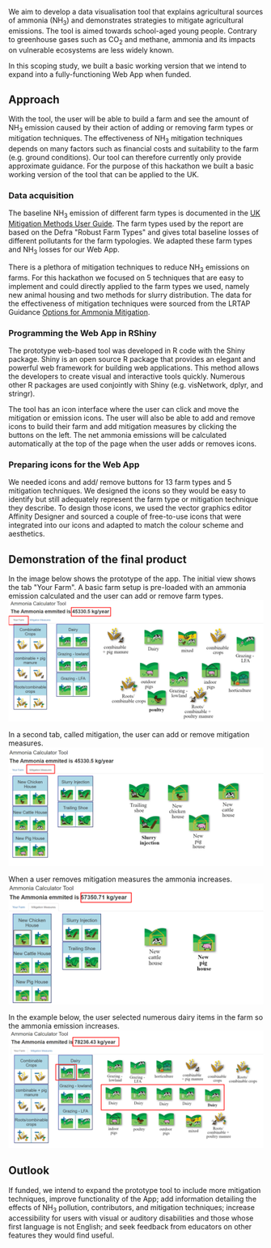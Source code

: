 We aim to develop a data visualisation tool that explains agricultural sources of ammonia ($\mathrm{NH_3}$) and demonstrates strategies to mitigate agricultural emissions. The tool is aimed towards school-aged young people. Contrary to greenhouse gases such as $\mathrm{CO_2}$ and methane, ammonia and its impacts on vulnerable ecosystems are less widely known.

In this scoping study, we built a basic working version that we intend to expand into a fully-functioning Web App when funded.

## Approach

With the tool, the user will be able to build a farm and see the amount of $\mathrm{NH_3}$ emission caused by their action of adding or removing farm types or mitigation techniques. The effectiveness of $\mathrm{NH_3}$ mitigation techniques depends on many factors such as financial costs and suitability to the farm (e.g. ground conditions). Our tool can therefore currently only provide approximate guidance.
For the purpose of this hackathon we built a basic working version of the tool that can be applied to the UK. 

### Data acquisition

The baseline $\mathrm{NH_3}$ emission of different farm types is documented in the [UK Mitigation Methods User Guide](https://www.cost869.alterra.nl/UK_Manual_2011.pdf). The farm types used by the report are based on the Defra "Robust Farm Types" and gives total baseline losses of different pollutants for the farm typologies. We adapted these farm types and $\mathrm{NH_3}$ losses for our Web App.

There is a plethora of mitigation techniques to reduce $\mathrm{NH_3}$ emissions on farms. For this hackathon we focused on 5 techniques that are easy to implement and could directly applied to the farm types we used, namely new animal housing and two methods for slurry distribution. The data for the effectiveness of mitigation techniques were sourced from the LRTAP Guidance [Options for Ammonia Mitigation](http://www.clrtap-tfrn.org/sites/clrtap-tfrn.org/files/documents/AGD_final_file.pdf).


### Programming the Web App in RShiny

The prototype web-based tool was developed in R code with the Shiny package. Shiny is an open source R package that provides an elegant and powerful web framework for building web applications. This method allows the developers to create visual and interactive tools quickly. Numerous other R packages are used conjointly with Shiny (e.g. visNetwork, dplyr, and stringr).

The tool has an icon interface where the user can click and move the mitigation or emission icons. The user will also be able to add and remove icons to build their farm and add mitigation measures by clicking the buttons on the left. The net ammonia emissions will be calculated automatically at the top of the page when the user adds or removes icons. 

### Preparing icons for the Web App

We needed icons and add/ remove buttons for 13 farm types and 5 mitigation techniques. We designed the icons so they would be easy to identify but still adequately represent the farm type or mitigation technique they describe. To design those icons, we used the vector graphics editor Affinity Designer and sourced a couple of free-to-use icons that were integrated into our icons and adapted to match the colour scheme and aesthetics.

## Demonstration of the final product

In the image below shows the prototype of the app. The initial view shows the tab "Your Farm". A basic farm setup is pre-loaded with an ammonia emission calculated and the user can add or remove farm types.
![initial view when the app opens](./init.png)

In a second tab, called mitigation, the user can add or remove mitigation measures.
![mitigation tab](./mitig.png)

When a user removes mitigation measures the ammonia increases.
![Less mitigation measures](./mitig_inAction.png)

In the example below, the user selected numerous dairy items in the farm so the ammonia emission increases.
![More dairy](./dairyIncrease.png)

## Outlook

If funded, we intend to expand the prototype tool to include more mitigation techniques, improve functionality of the App; add information detailing the effects of $\mathrm{NH_3}$ pollution, contributors, and mitigation techniques; increase accessibility for users with visual or auditory disabilities and those whose first language is not English; and seek feedback from educators on other features they would find useful.

